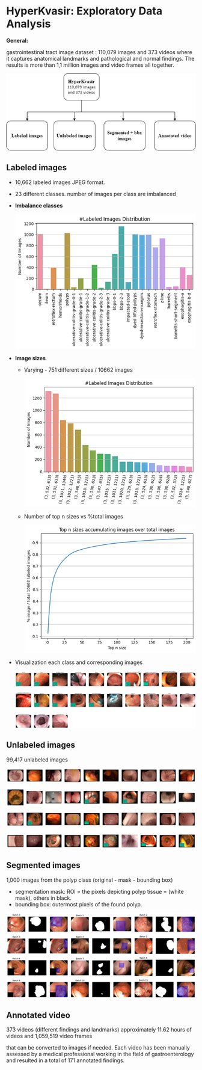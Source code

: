 # HyperKvasir: Exploratory Data Analysis
**General:** 

gastrointestinal tract image dataset : 110,079 images and 373 videos where it captures anatomical landmarks and pathological and normal findings. The results is more than 1,1 million images and video frames all together.

![general_HyperKvasir.drawio.png](../asset/dataset-hierachy.png)

## Labeled images

- 10,662 labeled images JPEG format.
- 23 different classes. number of images per class are imbalanced
- **Imbalance classes**
    
    ![Untitled](../asset/labeled_img-distribution.png)
    
- **Image sizes**
    - Varying - 751 different sizes / 10662 images
        
        ![Untitled](../asset/labeled_img-size_distribution.png)
        
    - Number of top n sizes vs %total images
        
        ![Untitled](../asset/size_vs_img.png)
        
- Visualization each class and corresponding images
    
    ![Untitled](../asset/labeled_img.png)
    

## Unlabeled images

99,417 unlabeled images

![Untitled](../asset/unlabeled_img.png)

## Segmented images

1,000 images from the polyp class (original - mask - bounding box)

- segmentation mask: ROI = the pixels depicting polyp tissue = (white mask), others in black.
- bounding box: outermost pixels of the found polyp.

![Untitled](../asset/segmented_img.png)

## Annotated video

 373 videos (different findings and landmarks) approximately 11.62 hours of videos and 1,059,519 video frames

that can be converted to images if needed. Each video has been manually assessed by a medical professional working in the field of gastroenterology and resulted in a total of 171 annotated findings.